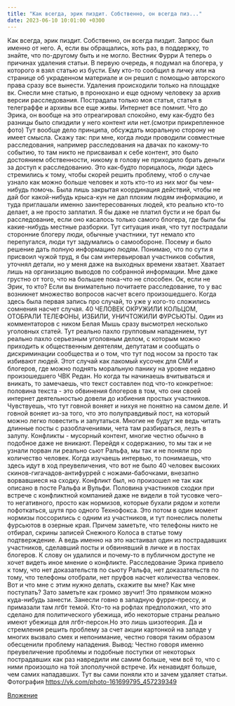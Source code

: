 ```yaml
---
title: "Как всегда, эрик пиздит. Собственно, он всегда пиз..."
date: 2023-06-10 10:01:00 +0300
---
```


Как всегда, эрик пиздит. Собственно, он всегда пиздит. Запрос был именно от него. А, если вы обращались, хоть раз, в поддержку, то знайте, что по-другому быть и не могло.
Вестник Фурри
А теперь о причинах удаления статьи.
В первую очередь, я подумал на блогера, у которого я взял статью из бусти. Ему кто-то сообщил в личку или на странице об украденном материале и он решил с помощью авторского права сразу все вынести. Удаления происходили только на площадке вк. Снесли мне статью, в пронюхано и еще одному человеку за архив версии расследования. Пострадала только моя статья, статья в телеграффе и архивы все еще живы. Интернет все помнит.
Что до Эрика, он вообще на это отреагировал спокойно, ему как-будто без разницы было спиздили у него контент или нет.(смотри прикрепленное фото)
Тут вообще дело принципа, обсуждать моральную сторону не имеет смысла. Скажу так: при мне, когда люди проводили совместные расследования, например расследования на двачах по какому-то событию, то там никто не присваивал к себе контент, это было достоянием обственности, никому в голову не приходило брать деньги за доступ к расследованию. Это как-будто порицалось, люди здесь стремились к тому, чтобы скорей решить проблему, чтоб о случае узнало как можно больше человек и хоть кто-то из них мог бы чем-нибудь помочь. Была лишь закрытая координация действий, чтобы не дай бог какой-нибудь крыса-кун не дал плохим людям информацию, и туда приглашали именно заинтересованных людей, кто реально кто-то делает, а не просто заплатил. Я бы даже не платил бусти и не брал бы расследование, если оно касалось только самого блогера, где были бы какие-нибудь местные разборки. Тут ситуация иная, что тут пострадали сторонние блогеру люди, обычные участники, тут немало кто перепугался, люди тут задумались о самообороне. Посему и было решение дать полную информацию людям. Понимаю, что по сути я присвоил чужой труд, я бы сам интервьировал участников события, уточнял детали, но у меня даже на выходных времени хватает. Хватает лишь на организацию выводов по собранной информации. Мне даже грустно от того, что на большее пока-что не способен.
Ок, если не Эрик, то кто? Если вы внимательно почитаете расследование, то у вас возникнет множество вопросов насчет всего произошедшего. Когда здесь была первая запись про случай, то уже у кого-то сложились сомнения насчет случая. 40 ЧЕЛОВЕК ОКРУЖИЛИ КОЛЬЦОМ, ОТОБРАЛИ ТЕЛЕФОНЫ, ИЗБИЛИ, УНИЧТОЖИЛИ ФУРСЬЮТЫ. Один из комментаторов с ником Белая Мышь сразу высмотрел несколько уголовных статей. Тут реально пахло групповым нападением, тут реально пахло серьезным уголовным делом, с которым можно приходить к общественным деятелям, депутатам и сообщать о дискриминации сообщества и о том, что тут под носом за просто так избивают людей. Этот случай как лакомый кусочек для СМИ и блогеров, где можно поднять моральную панику на уровне недавно произошедшего ЧВК Редан.
Но когда ты начинаешь вчитываться и вникать, то замечаешь, что текст составлен под что-то конкретное: половина текста - это обвинения блогеров в том, что они своей интернет деятельностью довели до избиения простых участников. Чувствуешь, что тут говной воняет и нихуя не понятно на самом деле. И говной воняет из-за того, что это полуправдивый пост, на который можно легко повестить и запутаться. Многие не будут же ведь читать длинные посты с разоблачениями, чета там разбираться, лезть в залупу. Конфликты - мусорный контент, многие честно обычно в подобное даже не вникают.
Перейдя к содержанию, то мы так и не узнали порван ли реально сьют Ральфа, мы так и не поняли про количество человек. Когда изучаешь интервью, то понимаешь, что здесь идут в ход преувеличения, что вот не было 40 человек высоких скинов-гигачадов-антифуррей с ножами-бабочками, внезапно ворвавшиеся на сходку.
Конфликт был, но произошел не так как описано в посте Ральфа и Вульфи. Половина участников сходки при встрече с конфликтной компанией даже не видели в той тусовке чего-то негативного, просто как нормизов, которые бухали рядом и хотели пофоткаться, шутя про одного Технофокса. Это потом в один момент нормизы поссорились с одним из участников, и тут понеслись полеты фурсьютов в озерные края. Причем заметьте, что телефоны никто не отбирал, скрины записей Снежного Колоса в статье тому подтверждение.
А ведь именно на это настаивал один из пострадавших участников, сделавший посты и обвинявший в личке и в постах блогеров. К слову он удалился и почему-то в публичном доступе не хочет видеть иное мнение о конфликте. Расследование Эрика привело к тому, что нет доказательств по сьюту Ральфа, нет доказательств по тому, что телефоны отобрали, нет пруфов насчет количества человек. Вот и что мне с этим нужно делать, скажите вы мне? Как мне поступать?
Зато заметьте как громко звучит! Это прямяком можно куда-нибудь занести. Занесли говно в западную фурри-прессу, и примазали там лгбт темой. Кто-то на рофлах предположил, что это сделано для политического убежища, ибо некоторые страны реально имеют убежища для лгбт-персон.Но это лишь шизотеория. Да и стремления решить проблему за счет акции картонкой на западе у многих вызвало смех и непонимание, честно говоря таким образом обесценили проблему нападения.
Вывод: Честно говоря именно преувеличение проблемы и подобные поступки от некоторых пострадавших как раз навредили им самим больше, чем всё то, что с ними произошло на той злополучной встрече. Их ненавидят больше, чем самих нападавших.
Тут вы сами поняли кто и зачем удаляет статьи.
Фотография
https://vk.com/photo-161699795_457239349

[Вложение](https://vk.com/photo-161699795_457239349)
